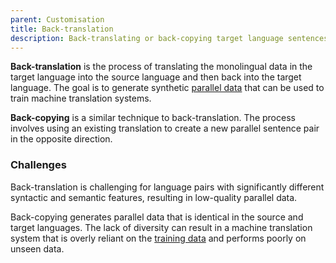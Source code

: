 ```yaml
---
parent: Customisation
title: Back-translation
description: Back-translating or back-copying target language sentences to augment parallel data
---
```


**Back-translation** is the process of translating the monolingual data in the target language into the source language and then back into the target language.
The goal is to generate synthetic [parallel data](/customisation/parallel-data.md) that can be used to train machine translation systems.

**Back-copying** is a similar technique to back-translation.
The process involves using an existing translation to create a new parallel sentence pair in the opposite direction.

### Challenges

Back-translation is challenging for language pairs with significantly different syntactic and semantic features, resulting in low-quality parallel data.

Back-copying generates parallel data that is identical in the source and target languages.
The lack of diversity can result in a machine translation system that is overly reliant on the [training data](/customisation/training-data.md) and performs poorly on unseen data.

